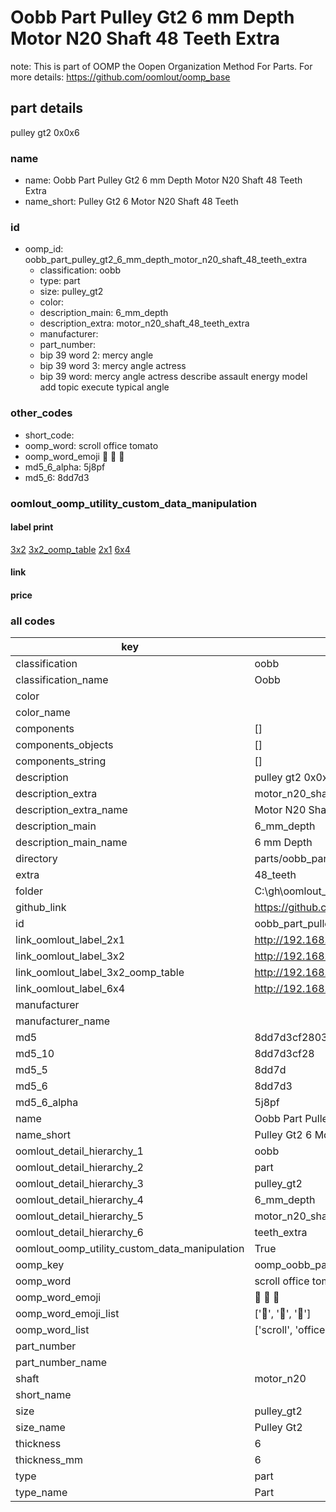 # Oobb Part Pulley Gt2 6 mm Depth Motor N20 Shaft 48 Teeth Extra  

note: This is part of OOMP the Oopen Organization Method For Parts. For more details: https://github.com/oomlout/oomp_base

##  part details
  



pulley gt2 0x0x6



### name
* name: Oobb Part Pulley Gt2 6 mm Depth Motor N20 Shaft 48 Teeth Extra
* name_short: Pulley Gt2 6 Motor N20 Shaft 48 Teeth
### id
* oomp_id: oobb_part_pulley_gt2_6_mm_depth_motor_n20_shaft_48_teeth_extra
  * classification: oobb
  * type: part
  * size: pulley_gt2
  * color: 
  * description_main: 6_mm_depth
  * description_extra: motor_n20_shaft_48_teeth_extra
  * manufacturer: 
  * part_number: 
  * bip 39 word 2: mercy angle
  * bip 39 word 3: mercy angle actress
  * bip 39 word: mercy angle actress describe assault energy model add topic execute typical angle

### other_codes
* short_code: 
* oomp_word: scroll office tomato
* oomp_word_emoji :scroll: :office: :tomato:
* md5_6_alpha: 5j8pf
* md5_6: 8dd7d3






### oomlout_oomp_utility_custom_data_manipulation
#### label print
[3x2](http://192.168.1.245:1112/?label=oomp%205j8pf)
[3x2_oomp_table](http://192.168.1.108:1112/?label=oomp%205j8pf)
[2x1](http://192.168.1.242:1112/?label=oomp%205j8pf)
[6x4](http://192.168.1.55:1112/?label=oomp%205j8pf)    

#### link

                              

#### price







### all codes 
| key | value |  
| --- | --- |  
| classification | oobb |  
| classification_name | Oobb |  
| color |  |  
| color_name |  |  
| components | [] |  
| components_objects | [] |  
| components_string | [] |  
| description | pulley gt2 0x0x6 |  
| description_extra | motor_n20_shaft_48_teeth_extra |  
| description_extra_name | Motor N20 Shaft 48 Teeth Extra |  
| description_main | 6_mm_depth |  
| description_main_name | 6 mm Depth |  
| directory | parts/oobb_part_pulley_gt2_6_mm_depth_motor_n20_shaft_48_teeth_extra |  
| extra | 48_teeth |  
| folder | C:\gh\oomlout_oobb_version_4_generated_parts\things\oobb_part_pulley_gt2_6_mm_depth_motor_n20_shaft_48_teeth_extra |  
| github_link | https://github.com/oomlout/oomlout_oomp_part_src/tree/main/parts/oobb_part_pulley_gt2_6_mm_depth_motor_n20_shaft_48_teeth_extra |  
| id | oobb_part_pulley_gt2_6_mm_depth_motor_n20_shaft_48_teeth_extra |  
| link_oomlout_label_2x1 | http://192.168.1.242:1112/?label=oomp%205j8pf |  
| link_oomlout_label_3x2 | http://192.168.1.245:1112/?label=oomp%205j8pf |  
| link_oomlout_label_3x2_oomp_table | http://192.168.1.108:1112/?label=oomp%205j8pf |  
| link_oomlout_label_6x4 | http://192.168.1.55:1112/?label=oomp%205j8pf |  
| manufacturer |  |  
| manufacturer_name |  |  
| md5 | 8dd7d3cf280331d12806c3b80582345a |  
| md5_10 | 8dd7d3cf28 |  
| md5_5 | 8dd7d |  
| md5_6 | 8dd7d3 |  
| md5_6_alpha | 5j8pf |  
| name | Oobb Part Pulley Gt2 6 mm Depth Motor N20 Shaft 48 Teeth Extra |  
| name_short | Pulley Gt2 6 Motor N20 Shaft 48 Teeth |  
| oomlout_detail_hierarchy_1 | oobb |  
| oomlout_detail_hierarchy_2 | part |  
| oomlout_detail_hierarchy_3 | pulley_gt2 |  
| oomlout_detail_hierarchy_4 | 6_mm_depth |  
| oomlout_detail_hierarchy_5 | motor_n20_shaft_48 |  
| oomlout_detail_hierarchy_6 | teeth_extra |  
| oomlout_oomp_utility_custom_data_manipulation | True |  
| oomp_key | oomp_oobb_part_pulley_gt2_6_mm_depth_motor_n20_shaft_48_teeth_extra |  
| oomp_word | scroll office tomato |  
| oomp_word_emoji | :scroll: :office: :tomato: |  
| oomp_word_emoji_list | [':scroll:', ':office:', ':tomato:'] |  
| oomp_word_list | ['scroll', 'office', 'tomato'] |  
| part_number |  |  
| part_number_name |  |  
| shaft | motor_n20 |  
| short_name |  |  
| size | pulley_gt2 |  
| size_name | Pulley Gt2 |  
| thickness | 6 |  
| thickness_mm | 6 |  
| type | part |  
| type_name | Part |  
